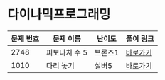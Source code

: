 # 다이나믹프로그래밍

문제 번호 | 문제 이름 | 난이도 | 풀이 링크
---|---|---|---
 2748 | 피보나치 수 5 | 브론즈1 | [바로가기](https://github.com/ap3334/baekjoon/blob/main/%EB%8B%A4%EC%9D%B4%EB%82%98%EB%AF%B9%ED%94%84%EB%A1%9C%EA%B7%B8%EB%9E%98%EB%B0%8D/1010.cpp)
 1010 | 다리 놓기 | 실버5 | [바로가기](https://github.com/ap3334/baekjoon/blob/main/%EB%8B%A4%EC%9D%B4%EB%82%98%EB%AF%B9%ED%94%84%EB%A1%9C%EA%B7%B8%EB%9E%98%EB%B0%8D/2748.cpp)
 
